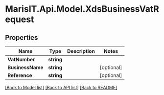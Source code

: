 
# MarisIT.Api.Model.XdsBusinessVatRequest

## Properties

Name | Type | Description | Notes
------------ | ------------- | ------------- | -------------
**VatNumber** | **string** |  | 
**BusinessName** | **string** |  | [optional] 
**Reference** | **string** |  | [optional] 

[[Back to Model list]](../README.md#documentation-for-models)
[[Back to API list]](../README.md#documentation-for-api-endpoints)
[[Back to README]](../README.md)


